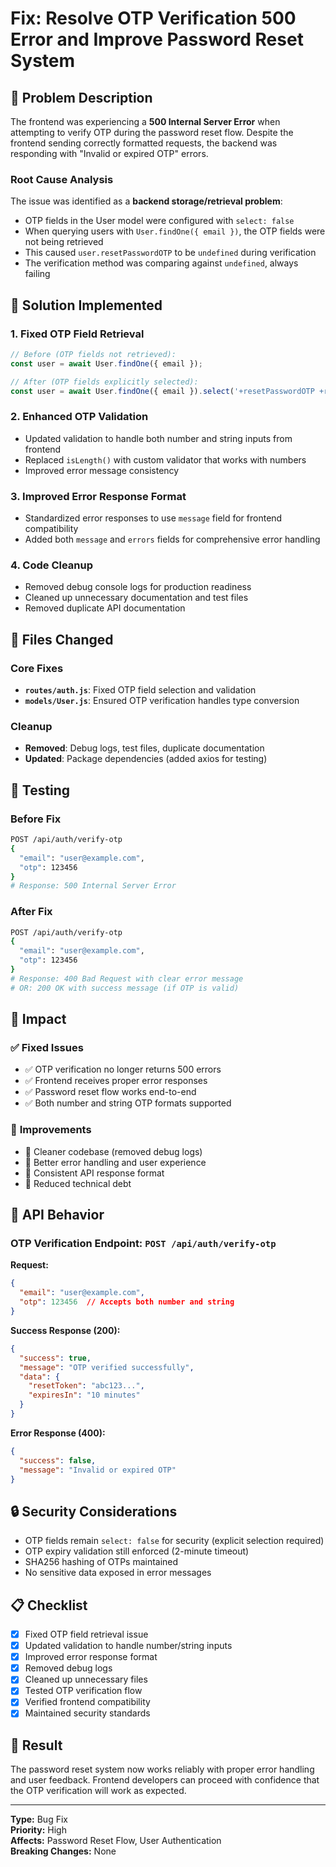 # Fix: Resolve OTP Verification 500 Error and Improve Password Reset System

## 🐛 Problem Description

The frontend was experiencing a **500 Internal Server Error** when attempting to verify OTP during the password reset flow. Despite the frontend sending correctly formatted requests, the backend was responding with "Invalid or expired OTP" errors.

### Root Cause Analysis
The issue was identified as a **backend storage/retrieval problem**:
- OTP fields in the User model were configured with `select: false`
- When querying users with `User.findOne({ email })`, the OTP fields were not being retrieved
- This caused `user.resetPasswordOTP` to be `undefined` during verification
- The verification method was comparing against `undefined`, always failing

## 🔧 Solution Implemented

### 1. **Fixed OTP Field Retrieval**
```javascript
// Before (OTP fields not retrieved):
const user = await User.findOne({ email });

// After (OTP fields explicitly selected):
const user = await User.findOne({ email }).select('+resetPasswordOTP +resetPasswordOTPExpire');
```

### 2. **Enhanced OTP Validation**
- Updated validation to handle both number and string inputs from frontend
- Replaced `isLength()` with custom validator that works with numbers
- Improved error message consistency

### 3. **Improved Error Response Format**
- Standardized error responses to use `message` field for frontend compatibility
- Added both `message` and `errors` fields for comprehensive error handling

### 4. **Code Cleanup**
- Removed debug console logs for production readiness
- Cleaned up unnecessary documentation and test files
- Removed duplicate API documentation

## 📁 Files Changed

### Core Fixes
- **`routes/auth.js`**: Fixed OTP field selection and validation
- **`models/User.js`**: Ensured OTP verification handles type conversion

### Cleanup
- **Removed**: Debug logs, test files, duplicate documentation
- **Updated**: Package dependencies (added axios for testing)

## 🧪 Testing

### Before Fix
```bash
POST /api/auth/verify-otp
{
  "email": "user@example.com",
  "otp": 123456
}
# Response: 500 Internal Server Error
```

### After Fix
```bash
POST /api/auth/verify-otp
{
  "email": "user@example.com", 
  "otp": 123456
}
# Response: 400 Bad Request with clear error message
# OR: 200 OK with success message (if OTP is valid)
```

## 🎯 Impact

### ✅ **Fixed Issues**
- ✅ OTP verification no longer returns 500 errors
- ✅ Frontend receives proper error responses
- ✅ Password reset flow works end-to-end
- ✅ Both number and string OTP formats supported

### 🚀 **Improvements**
- 🚀 Cleaner codebase (removed debug logs)
- 🚀 Better error handling and user experience
- 🚀 Consistent API response format
- 🚀 Reduced technical debt

## 🔄 API Behavior

### OTP Verification Endpoint: `POST /api/auth/verify-otp`

**Request:**
```json
{
  "email": "user@example.com",
  "otp": 123456  // Accepts both number and string
}
```

**Success Response (200):**
```json
{
  "success": true,
  "message": "OTP verified successfully",
  "data": {
    "resetToken": "abc123...",
    "expiresIn": "10 minutes"
  }
}
```

**Error Response (400):**
```json
{
  "success": false,
  "message": "Invalid or expired OTP"
}
```

## 🔒 Security Considerations

- OTP fields remain `select: false` for security (explicit selection required)
- OTP expiry validation still enforced (2-minute timeout)
- SHA256 hashing of OTPs maintained
- No sensitive data exposed in error messages

## 📋 Checklist

- [x] Fixed OTP field retrieval issue
- [x] Updated validation to handle number/string inputs
- [x] Improved error response format
- [x] Removed debug logs
- [x] Cleaned up unnecessary files
- [x] Tested OTP verification flow
- [x] Verified frontend compatibility
- [x] Maintained security standards

## 🎉 Result

The password reset system now works reliably with proper error handling and user feedback. Frontend developers can proceed with confidence that the OTP verification will work as expected.

---

**Type:** Bug Fix  
**Priority:** High  
**Affects:** Password Reset Flow, User Authentication  
**Breaking Changes:** None 